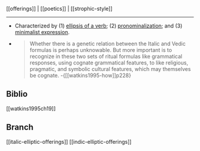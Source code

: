 [[offerings]] | [[poetics]] | [[strophic-style]]

---

- Characterized by (1) [ellipsis of a verb](ellipsis-of-a-verb.md); (2) [pronominalization](pronominalization.md); and (3) [minimalist expression](minimalist-expression.md).
- > Whether there is a genetic relation between the Italic and Vedic formulas is perhaps unknowable. But more important is to recognize in these two sets of ritual formulas like grammatical responses, using cognate grammatical features, to like religious, pragmatic, and symbolic cultural features, which may themselves be cognate. -{[[watkins1995-how]]p228}

## Biblio
[[watkins1995ch19]]

## Branch
[[italic-elliptic-offerings]]
[[indic-elliptic-offerings]]